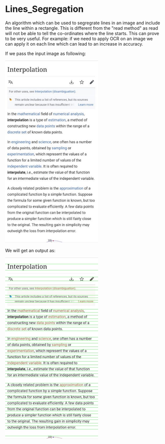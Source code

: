 # Lines_Segregation
An algorithm which can be used to segregrate lines in an image and include the line within a rectangle. This is different from the "read method" as read will not be able to tell the co-ordinates where the line starts. This can prove to be very useful. For example: if we need to apply OCR on an image we can apply it on each line which can lead to an increase in accuracy.

If we pass the input image as following:

<img src="Examples/Image1.jpeg" width="300" >

We will get an output as:

<img src="Examples/Image1_output.jpeg" width="300" >


